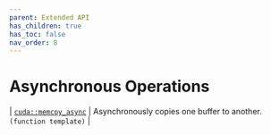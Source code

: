 ```yaml
---
parent: Extended API
has_children: true
has_toc: false
nav_order: 8
---
```


# Asynchronous Operations

| [`cuda::memcpy_async`] | Asynchronously copies one buffer to another. `(function template)` |


[`cuda::memcpy_async`]: ./asynchronous_operations/memcpy_async.md

